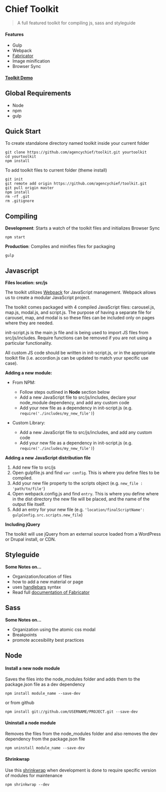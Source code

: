 # Chief Toolkit

> A full featured toolkit for compiling js, sass and styleguide

#### Features
- Gulp
- Webpack
- [Fabricator](https://github.com/fbrctr/fabricator)
- Image minification
- Browser Sync

#### [Toolkit Demo](http://toolkit.clientapp.com)

## Global Requirements
- Node
- npm
- gulp

## Quick Start

To create standalone directory named toolkit inside your current folder
```shell
git clone https://github.com/agencychief/toolkit.git yourtoolkit
cd yourtoolkit
npm install
```

To add toolkit files to current folder (theme install)
```shell
git init
git remote add origin https://github.com/agencychief/toolkit.git
git pull origin master
npm install
rm -rf .git
rm .gitignore
```


## Compiling

**Development**: Starts a watch of the toolkit files and initializes Browser Sync 
```shell
npm start
```

**Production**: Compiles and minifies files for packaging
```shell
gulp
```


## Javascript

**Files location: src/js**

The toolkit utilizes [Webpack](https://webpack.github.io/docs/) for JavaScript management. Webpack allows us to create a modular JavaScript project. 

The toolkit comes packaged with 4 compiled JavaScript files: carousel.js, map.js, modal.js, and script.js. The purpose of having a separate file for carousel, map, and modal is so these files can be included only on pages where they are needed.  

init-script.js is the main js file and is being used to import JS files from src/js/includes. Require functions can be removed if you are not using a particular functionality.

All custom JS code should be written in init-script.js, or in the appropriate toolkit file (i.e. accordion.js can be updated to match your specific use case).

**Adding a new module:**  

- From NPM: 
  - Follow steps outlined in **Node** section below
  - Add a new JavaScript file to src/js/includes, declare your node_module dependency, and add any custom code
  - Add your new file as a dependency in init-script.js (e.g. ```require('./includes/my_new_file')```)
  
- Custom Library: 
  - Add a new JavaScript file to src/js/includes, and add any custom code
  - Add your new file as a dependency in init-script.js (e.g. ```require('./includes/my_new_file')```)

**Adding a new JavaScript distribution file**

1. Add new file to src/js
2. Open gulpfile.js and find ```var config```. This is where you define files to be compiled.
3. Add your new file property to the scripts object (e.g. ```new_file : 'path/to/file'```)  
4. Open webpack.config.js and find ```entry```. This is where you define where in the dist directory the new file will be placed, and the name of the output file itself.
5. Add an entry for your new file (e.g. ```'location/finalScriptName': gulpConfig.src.scripts.new_file```)

**Including jQuery**  

The toolkit will use jQuery from an external source loaded from a WordPress or Drupal install, or CDN.


## Styleguide

**Some Notes on...**
- Organization/location of files
- how to add a new material or page
- uses [handlebars](http://handlebarsjs.com/expressions.html) syntax
- Read full [documentation of Fabricator](https://github.com/fbrctr/fabricator-assemble)  


## Sass

**Some Notes on...**
- Organization using the atomic css modal
- Breakpoints
- promote accesibility best practices


## Node

#### Install a new node module
Saves the files into the node_modules folder and adds them to the package.json file as a dev dependency
```shell
npm install module_name --save-dev
```
or from github
```shell
npm install git://github.com/USERNAME/PROJECT.git --save-dev
```

#### Uninstall a node module
Removes the files from the node_modules folder and also removes the dev dependency from the package.json file
```shell
npm uninstall module_name --save-dev
```

#### Shrinkwrap
Use this [shrinkwrap](https://docs.npmjs.com/cli/shrinkwrap) when development is done to require specific version of modules for maintenance
```shell
npm shrinkwrap --dev
```
